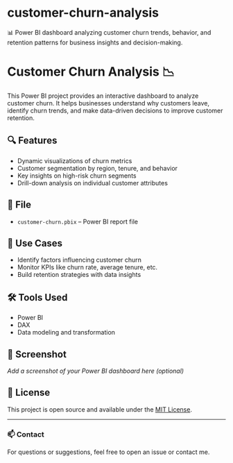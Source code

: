 # customer-churn-analysis
📊 Power BI dashboard analyzing customer churn trends, behavior, and retention patterns for business insights and decision-making.
# Customer Churn Analysis 📉

This Power BI project provides an interactive dashboard to analyze customer churn. It helps businesses understand why customers leave, identify churn trends, and make data-driven decisions to improve customer retention.

## 🔍 Features

- Dynamic visualizations of churn metrics
- Customer segmentation by region, tenure, and behavior
- Key insights on high-risk churn segments
- Drill-down analysis on individual customer attributes

## 📁 File

- `customer-churn.pbix` – Power BI report file

## 🎯 Use Cases

- Identify factors influencing customer churn
- Monitor KPIs like churn rate, average tenure, etc.
- Build retention strategies with data insights

## 🛠️ Tools Used

- Power BI
- DAX
- Data modeling and transformation

## 📸 Screenshot
_Add a screenshot of your Power BI dashboard here (optional)_

## 📜 License

This project is open source and available under the [MIT License](LICENSE).

---

### 📫 Contact

For questions or suggestions, feel free to open an issue or contact me.
